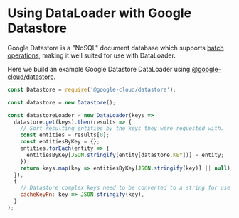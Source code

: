 # Using DataLoader with Google Datastore

Google Datastore is a "NoSQL" document database which supports [batch operations](https://cloud.google.com/datastore/docs/concepts/entities#batch_operations),
making it well suited for use with DataLoader.

Here we build an example Google Datastore DataLoader using [@google-cloud/datastore](https://cloud.google.com/nodejs/docs/reference/datastore/1.3.x/Datastore).

```js
const Datastore = require('@google-cloud/datastore');

const datastore = new Datastore();

const datastoreLoader = new DataLoader(keys =>     
  datastore.get(keys).then(results => {
    // Sort resulting entities by the keys they were requested with.
    const entities = results[0];
    const entitiesByKey = {};
    entities.forEach(entity => {
      entitiesByKey[JSON.stringify(entity[datastore.KEY])] = entity;
    });
    return keys.map(key => entitiesByKey[JSON.stringify(key)] || null);
  }), 
  {
    // Datastore complex keys need to be converted to a string for use as cache keys
    cacheKeyFn: key => JSON.stringify(key),
  }
);
```
